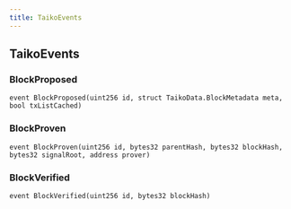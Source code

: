 ```yaml
---
title: TaikoEvents
---
```


## TaikoEvents

### BlockProposed

```solidity
event BlockProposed(uint256 id, struct TaikoData.BlockMetadata meta, bool txListCached)
```

### BlockProven

```solidity
event BlockProven(uint256 id, bytes32 parentHash, bytes32 blockHash, bytes32 signalRoot, address prover)
```

### BlockVerified

```solidity
event BlockVerified(uint256 id, bytes32 blockHash)
```
